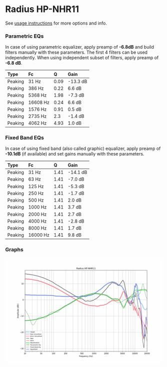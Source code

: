 # Radius HP-NHR11
See [usage instructions](https://github.com/jaakkopasanen/AutoEq#usage) for more options and info.

### Parametric EQs
In case of using parametric equalizer, apply preamp of **-6.8dB** and build filters manually
with these parameters. The first 4 filters can be used independently.
When using independent subset of filters, apply preamp of **-6.8 dB**.

| Type    | Fc       |    Q | Gain     |
|:--------|:---------|:-----|:---------|
| Peaking | 31 Hz    | 0.09 | -13.3 dB |
| Peaking | 386 Hz   | 0.22 | 6.6 dB   |
| Peaking | 5368 Hz  | 1.98 | -7.3 dB  |
| Peaking | 16608 Hz | 0.24 | 6.6 dB   |
| Peaking | 1576 Hz  | 0.91 | 0.5 dB   |
| Peaking | 2735 Hz  | 2.3  | -1.4 dB  |
| Peaking | 4062 Hz  | 4.93 | 1.0 dB   |

### Fixed Band EQs
In case of using fixed band (also called graphic) equalizer, apply preamp of **-10.1dB**
(if available) and set gains manually with these parameters.

| Type    | Fc       |    Q | Gain     |
|:--------|:---------|:-----|:---------|
| Peaking | 31 Hz    | 1.41 | -14.1 dB |
| Peaking | 63 Hz    | 1.41 | -7.0 dB  |
| Peaking | 125 Hz   | 1.41 | -5.3 dB  |
| Peaking | 250 Hz   | 1.41 | -1.7 dB  |
| Peaking | 500 Hz   | 1.41 | 2.0 dB   |
| Peaking | 1000 Hz  | 1.41 | 3.7 dB   |
| Peaking | 2000 Hz  | 1.41 | 2.7 dB   |
| Peaking | 4000 Hz  | 1.41 | -2.8 dB  |
| Peaking | 8000 Hz  | 1.41 | 1.7 dB   |
| Peaking | 16000 Hz | 1.41 | 9.8 dB   |

### Graphs
![](./Radius%20HP-NHR11.png)